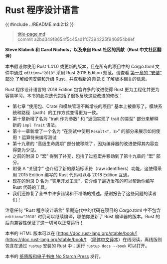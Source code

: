 # Rust 程序设计语言

{{ #include ../README.md:2:12 }}

> [title-page.md](https://github.com/rust-lang/book/blob/master/src/title-page.md) <br>
> commit a2bd349f8654f5c45ad1f07394225f946954b8ef

**Steve Klabnik 和 Carol Nichols，以及来自 Rust 社区的贡献（Rust 中文社区翻译）**

本书假设你使用 Rust 1.41.0 或更新的版本，且在所有的项目中的 *Cargo.toml* 文件中通过 `edition="2018"` 采用 Rust 2018 Edition 规范。请查看 [第一章的 “安装” 部分][install] 了解如何安装和升级 Rust，并查看新的 [附录 E][editions] 了解版本相关的信息。

Rust 程序设计语言的 2018 Edition 包含许多的改进使得 Rust 更为工程化并更为容易学习。本书的此次迭代包括了很多反映这些改进的修改：

- 第七章 “使用包、Crate 和模块管理不断增长的项目” 基本上被重写了。模块系统和路径（path）的工作方式变得更为一致。
- 第十章新增了名为 “trait 作为参数” 和 “返回实现了 trait 的类型” 部分来解释新的 `impl Trait` 语法。
- 第十一章新增了一个名为 “在测试中使用 `Result<T, E>`” 的部分来展示如何使用 `?` 运算符来编写测试
- 第十九章的 “高级生命周期” 部分被移除了，因为编译器的改进使得其内容变得更为少见。
- 之前的附录 D “宏” 得到了补充，包括了过程宏并移动到了第十九章的 “宏” 部分。
- 附录 A “关键字” 也介绍了新的原始标识符（raw identifiers）功能，这使得采用 2015 Edition 编写的 Rust 代码可以与 2018 Edition 互通。
- 现在的附录 D 名为 “实用开发工具”，它介绍了最近发布的可以帮助你编写 Rust 代码的工具。
- 我们还修复了全书中许多错误和不准确的描述。感谢报告了这些问题的读者们！

注意任何 “Rust 程序设计语言” 早期迭代中的代码在项目的 *Cargo.toml* 中不包含 `edition="2018"` 时仍可以继续编译，哪怕你更新了 Rust 编译器的版本。Rust 的后向兼容性保证了这一切可以正常运行！

本书的 HTML 版本可以在 [https://doc.rust-lang.org/stable/book/](https://doc.rust-lang.org/stable/book/) （[简体中文译本](https://kaisery.github.io/trpl-zh-cn/)）在线阅读，离线版则包含在通过 `rustup` 安装的 Rust 中；运行 `rustup docs --book` 可以打开。

本书的 [纸质版和电子书由 No Starch Press][nsprust] 发行。

[install]: ch01-01-installation.html
[editions]: appendix-05-editions.html
[nsprust]: https://nostarch.com/rust

